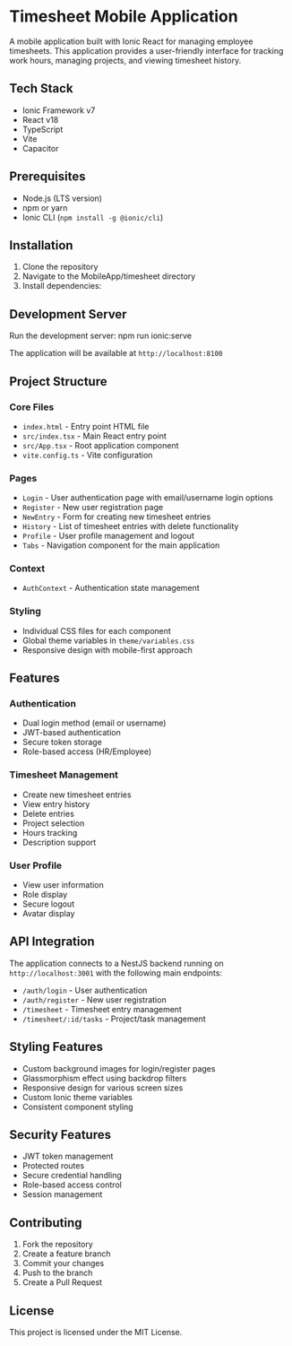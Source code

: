 # Timesheet Mobile Application

A mobile application built with Ionic React for managing employee timesheets. This application provides a user-friendly interface for tracking work hours, managing projects, and viewing timesheet history.

## Tech Stack

- Ionic Framework v7
- React v18
- TypeScript
- Vite
- Capacitor

## Prerequisites

- Node.js (LTS version)
- npm or yarn
- Ionic CLI (`npm install -g @ionic/cli`)

## Installation

1. Clone the repository
2. Navigate to the MobileApp/timesheet directory
3. Install dependencies: 


## Development Server

Run the development server: npm run ionic:serve

The application will be available at `http://localhost:8100`


## Project Structure

### Core Files
- `index.html` - Entry point HTML file
- `src/index.tsx` - Main React entry point
- `src/App.tsx` - Root application component
- `vite.config.ts` - Vite configuration

### Pages
- `Login` - User authentication page with email/username login options
- `Register` - New user registration page
- `NewEntry` - Form for creating new timesheet entries
- `History` - List of timesheet entries with delete functionality
- `Profile` - User profile management and logout
- `Tabs` - Navigation component for the main application

### Context
- `AuthContext` - Authentication state management

### Styling
- Individual CSS files for each component
- Global theme variables in `theme/variables.css`
- Responsive design with mobile-first approach

## Features

### Authentication
- Dual login method (email or username)
- JWT-based authentication
- Secure token storage
- Role-based access (HR/Employee)

### Timesheet Management
- Create new timesheet entries
- View entry history
- Delete entries
- Project selection
- Hours tracking
- Description support

### User Profile
- View user information
- Role display
- Secure logout
- Avatar display

## API Integration

The application connects to a NestJS backend running on `http://localhost:3001` with the following main endpoints:

- `/auth/login` - User authentication
- `/auth/register` - New user registration
- `/timesheet` - Timesheet entry management
- `/timesheet/:id/tasks` - Project/task management

## Styling Features

- Custom background images for login/register pages
- Glassmorphism effect using backdrop filters
- Responsive design for various screen sizes
- Custom Ionic theme variables
- Consistent component styling

## Security Features

- JWT token management
- Protected routes
- Secure credential handling
- Role-based access control
- Session management

## Contributing

1. Fork the repository
2. Create a feature branch
3. Commit your changes
4. Push to the branch
5. Create a Pull Request

## License

This project is licensed under the MIT License.